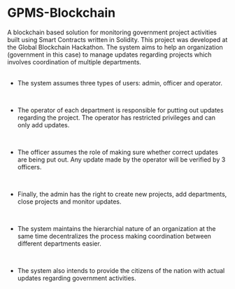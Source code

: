 # GPMS-Blockchain
A blockchain based solution for monitoring government project activities built using Smart Contracts written in Solidity. This project was developed at the Global Blockchain Hackathon. The system aims to help an organization (government in this case) to manage updates regarding projects which involves coordination of multiple departments.
<br><br>

- The system assumes three types of users: admin, officer and operator.
<br>

- The operator of each department is responsible for putting out updates regarding the project. The operator has restricted privileges and can only add updates.
<br>

- The officer assumes the role of making sure whether correct updates are being put out. Any update made by the operator will be verified by 3 officers.
<br>

- Finally, the admin has the right to create new projects, add departments, close projects and monitor updates.
<br>

- The system maintains the hierarchial nature of an organization at the same time decentralizes the process making coordination between different departments easier.
<br>

- The system also intends to provide the citizens of the nation with actual updates regarding government activities.
